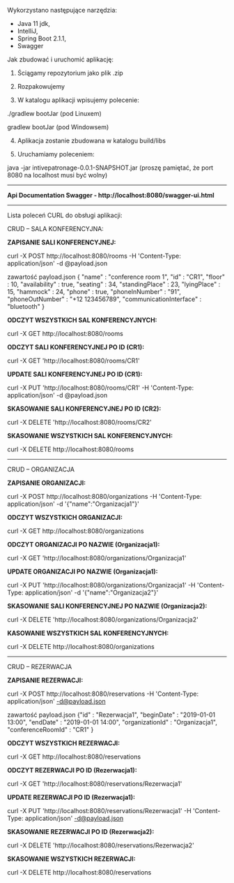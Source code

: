 Wykorzystano następujące narzędzia:

- Java 11 jdk,
- IntelliJ,
- Spring Boot 2.1.1,
- Swagger


Jak zbudować i uruchomić aplikację:

1. Ściągamy repozytorium jako plik .zip

2. Rozpakowujemy

3. W katalogu aplikacji wpisujemy polecenie:

./gradlew bootJar    (pod Linuxem)

gradlew bootJar    (pod Windowsem)

4. Aplikacja zostanie zbudowana w katalogu build/libs

5. Uruchamiamy poleceniem:

java -jar intivepatronage-0.0.1-SNAPSHOT.jar    (proszę pamiętać, że port 8080 na localhost musi być wolny)

******************************************************************
**Api Documentation Swagger - http://localhost:8080/swagger-ui.html**
******************************************************************

Lista poleceń CURL do obsługi aplikacji:

CRUD – SALA KONFERENCYJNA:

**ZAPISANIE SALI KONFERENCYJNEJ:**

curl -X POST http://localhost:8080/rooms -H 'Content-Type: application/json' -d @payload.json

zawartość payload.json
{
"name" : "conference room 1",
"id" : "CR1",
"floor" : 10,
"availability" : true,
"seating" : 34,
"standingPlace" : 23,
"lyingPlace" : 15,
"hammock" : 24,
"phone" : true,
"phoneInNumber" : "91",
"phoneOutNumber" : "+12 123456789",
"communicationInterface" : "bluetooth"
}


**ODCZYT WSZYSTKICH SAL KONFERENCYJNYCH:**

curl -X GET http://localhost:8080/rooms


**ODCZYT SALI KONFERENCYJNEJ PO ID (CR1):**

curl -X GET 'http://localhost:8080/rooms/CR1'


**UPDATE SALI KONFERENCYJNEJ PO ID (CR1):**

curl -X PUT 'http://localhost:8080/rooms/CR1' -H 'Content-Type: application/json' -d @payload.json


**SKASOWANIE SALI KONFERENCYJNEJ PO ID (CR2):**

curl -X DELETE 'http://localhost:8080/rooms/CR2'


**SKASOWANIE WSZYSTKICH SAL KONFERENCYJNYCH:**

curl -X DELETE http://localhost:8080/rooms

******************************************************************

CRUD – ORGANIZACJA

**ZAPISANIE ORGANIZACJI:**

curl -X POST  http://localhost:8080/organizations -H 'Content-Type: application/json' -d '{"name":"Organizacja1"}'


**ODCZYT WSZYSTKICH ORGANIZACJI:**

curl -X GET http://localhost:8080/organizations


**ODCZYT ORGANIZACJI PO NAZWIE (Organizacja1):**

curl -X GET 'http://localhost:8080/organizations/Organizacja1'


**UPDATE ORGANIZACJI PO NAZWIE (Organizacja1):**

curl -X PUT 'http://localhost:8080/organizations/Organizacja1' -H 'Content-Type: application/json' -d '{"name":"Organizacja2"}'


**SKASOWANIE SALI KONFERENCYJNEJ PO NAZWIE (Organizacja2):**

curl -X DELETE 'http://localhost:8080/organizations/Organizacja2'


**KASOWANIE WSZYSTKICH SAL KONFERENCYJNYCH:**

curl -X DELETE http://localhost:8080/organizations

******************************************************************

CRUD – REZERWACJA

**ZAPISANIE REZERWACJI:**

curl -X POST http://localhost:8080/reservations -H 'Content-Type: application/json' -d@payload.json

zawartość payload.json
{"id" : "Rezerwacja1",
"beginDate" : "2019-01-01 13:00",
"endDate" : "2019-01-01 14:00",
"organizationId" : "Organizacja1",
"conferenceRoomId" : "CR1"
}


**ODCZYT WSZYSTKICH REZERWACJI:**

curl -X GET http://localhost:8080/reservations


**ODCZYT REZERWACJI PO ID (Rezerwacja1):**

curl -X GET 'http://localhost:8080/reservations/Rezerwacja1'


**UPDATE REZERWACJI PO ID (Rezerwacja1):**

curl -X PUT 'http://localhost:8080/reservations/Rezerwacja1' -H 'Content-Type: application/json' -d@payload.json


**SKASOWANIE REZERWACJI PO ID (Rezerwacja2):**

curl -X DELETE 'http://localhost:8080/reservations/Rezerwacja2'


**SKASOWANIE WSZYSTKICH REZERWACJI:**

curl -X DELETE http://localhost:8080/reservations
